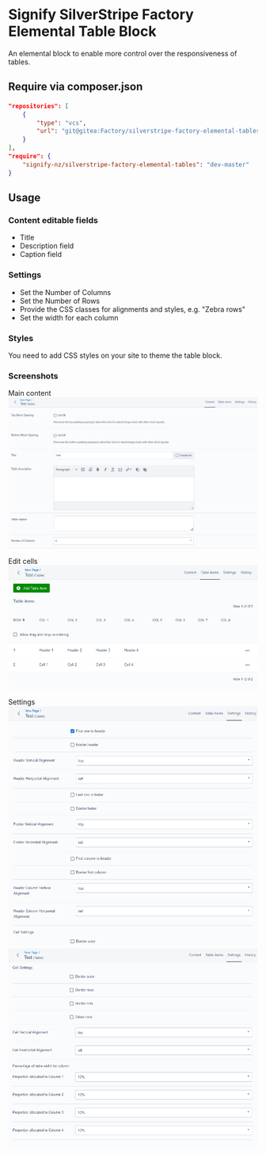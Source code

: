 
# Signify SilverStripe Factory Elemental Table Block

An elemental block to enable more control over the responsiveness of tables.

## Require via composer.json

```json
"repositories": [
    {
        "type": "vcs",
        "url": "git@gitea:Factory/silverstripe-factory-elemental-tables.git"
    }
],
"require": {
    "signify-nz/silverstripe-factory-elemental-tables": "dev-master"
}
```

## Usage

### Content editable fields

* Title
* Description field
* Caption field

### Settings

* Set the Number of Columns
* Set the Number of Rows
* Provide the CSS classes for alignments and styles, e.g. "Zebra rows"
* Set the width for each column

### Styles

You need to add CSS styles on your site to theme the table block.

### Screenshots

Main content
![content](docs/en/img/content.png)

Edit cells
![content](docs/en/img/table-items.png)

Settings
![content](docs/en/img/settings-1.png)
![content](docs/en/img/settings-2.png)
